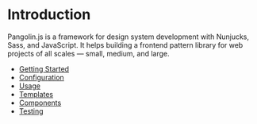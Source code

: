 # Introduction

Pangolin.js is a framework for design system development with Nunjucks, Sass, and JavaScript. It
helps building a frontend pattern library for web projects of all scales — small, medium, and large.

* [Getting Started](getting-started.md)
* [Configuration](configuration.md)
* [Usage](usage.md)
* [Templates](templates.md)
* [Components](components.md)
* [Testing](testing.md)
